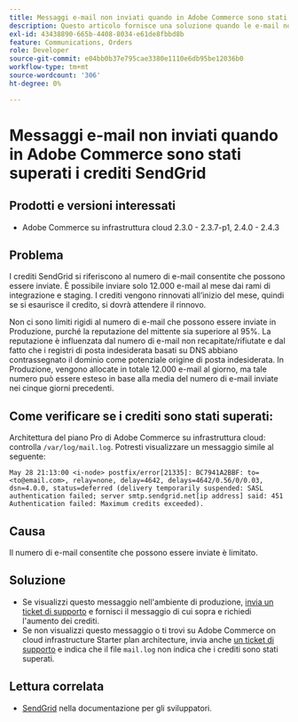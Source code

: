 ```yaml
---
title: Messaggi e-mail non inviati quando in Adobe Commerce sono stati superati i crediti SendGrid
description: Questo articolo fornisce una soluzione quando le e-mail non vengono inviate perché è stato superato il limite di crediti SendGrid in Adobe Commerce.
exl-id: 43438890-665b-4408-8034-e61de8fbbd8b
feature: Communications, Orders
role: Developer
source-git-commit: e04bb0b37e795cae3380e1110e6db95be12036b0
workflow-type: tm+mt
source-wordcount: '306'
ht-degree: 0%

---
```


# Messaggi e-mail non inviati quando in Adobe Commerce sono stati superati i crediti SendGrid

## Prodotti e versioni interessati

* Adobe Commerce su infrastruttura cloud 2.3.0 - 2.3.7-p1, 2.4.0 - 2.4.3

## Problema

I crediti SendGrid si riferiscono al numero di e-mail consentite che possono essere inviate. È possibile inviare solo 12.000 e-mail al mese dai rami di integrazione e staging. I crediti vengono rinnovati all’inizio del mese, quindi se si esaurisce il credito, si dovrà attendere il rinnovo.

Non ci sono limiti rigidi al numero di e-mail che possono essere inviate in Produzione, purché la reputazione del mittente sia superiore al 95%. La reputazione è influenzata dal numero di e-mail non recapitate/rifiutate e dal fatto che i registri di posta indesiderata basati su DNS abbiano contrassegnato il dominio come potenziale origine di posta indesiderata. In Produzione, vengono allocate in totale 12.000 e-mail al giorno, ma tale numero può essere esteso in base alla media del numero di e-mail inviate nei cinque giorni precedenti.

## Come verificare se i crediti sono stati superati:

Architettura del piano Pro di Adobe Commerce su infrastruttura cloud: controlla `/var/log/mail.log`. Potresti visualizzare un messaggio simile al seguente:

`May 28 21:13:00 <i-node> postfix/error[21335]: BC7941A2BBF: to=<to@email.com>, relay=none, delay=4642, delays=4642/0.56/0/0.03, dsn=4.0.0, status=deferred (delivery temporarily suspended: SASL authentication failed; server smtp.sendgrid.net[ip address] said: 451 Authentication failed: Maximum credits exceeded).`

## Causa

Il numero di e-mail consentite che possono essere inviate è limitato.

## Soluzione

* Se visualizzi questo messaggio nell&#39;ambiente di produzione, [invia un ticket di supporto](/help/help-center-guide/help-center/magento-help-center-user-guide.md#submit-ticket) e fornisci il messaggio di cui sopra e richiedi l&#39;aumento dei crediti.
* Se non visualizzi questo messaggio o ti trovi su Adobe Commerce on cloud infrastructure Starter plan architecture, invia anche [un ticket di supporto](/help/help-center-guide/help-center/magento-help-center-user-guide.md#submit-ticket) e indica che il file `mail.log` non indica che i crediti sono stati superati.

## Lettura correlata

* [SendGrid](https://devdocs.magento.com/cloud/project/sendgrid.html) nella documentazione per gli sviluppatori.
